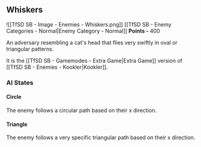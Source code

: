 ## Whiskers
![[TfSD SB - Image - Enemies - Whiskers.png]]
[[TfSD SB - Enemy Categories - Normal|Enemy Category - Normal]]
**Points -** 400

An adversary resembling a cat's head that flies very swiftly in oval or triangular patterns.

It is the [[TfSD SB - Gamemodes - Extra Game|Extra Game]] version of [[TfSD SB - Enemies - Kookler|Kookler]].
### AI States
#### Circle
The enemy follows a circular path based on their x direction.
#### Triangle
The enemy follows a very specific triangular path based on their x direction.